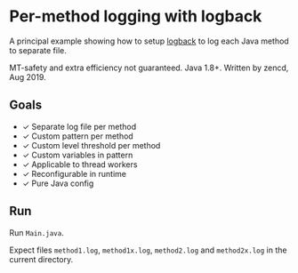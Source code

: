 # Per-method logging with logback

A principal example showing how to setup [logback](https://logback.qos.ch/manual/index.html) to log each Java method to separate file.

MT-safety and extra efficiency not guaranteed. Java 1.8+. Written by zencd, Aug 2019.

## Goals

- ✓ Separate log file per method
- ✓ Custom pattern per method
- ✓ Custom level threshold per method
- ✓ Custom variables in pattern
- ✓ Applicable to thread workers
- ✓ Reconfigurable in runtime
- ✓ Pure Java config

## Run

Run `Main.java`.

Expect files `method1.log`, `method1x.log`, `method2.log` and `method2x.log` in the current directory.
